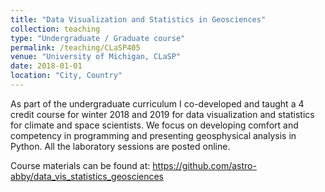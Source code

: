 ```yaml
---
title: "Data Visualization and Statistics in Geosciences"
collection: teaching
type: "Undergraduate / Graduate course"
permalink: /teaching/CLaSP405
venue: "University of Michigan, CLaSP"
date: 2018-01-01
location: "City, Country"
---
```


As part of the undergraduate curriculum I co-developed and taught a 4 credit course for winter 2018 and 2019 for data visualization and statistics for climate and space scientists. We focus on developing comfort and competency in programming and presenting geosphysical analysis in Python. All the laboratory sessions are posted online.

Course materials can be found at: https://github.com/astro-abby/data_vis_statistics_geosciences
